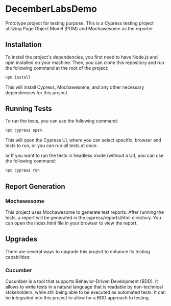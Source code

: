 # DecemberLabsDemo
Prototype project for testing purpose. This is a Cypress testing project utilizing Page Object Model (POM) and Mochawesome as the reporter.

## Installation
To install the project's dependencies, you first need to have Node.js and npm installed on your machine. Then, you can clone this repository and run the following command at the root of the project:

```bash
npm install
```
This will install Cypress, Mochawesome, and any other necessary dependencies for this project.

## Running Tests
To run the tests, you can use the following command:

```bash
npx cypress open
```
This will open the Cypress UI, where you can select specific, browser and tests to run, or you can run all tests at once.

or If you want to run the tests in headless mode (without a UI), you can use the following command:
```bash
npx cypress run
```

## Report Generation
### Mochawesome
This project uses Mochawesome to generate test reports. After running the tests, a report will be generated in the cypress/reports/html directory. You can open the index.html file in your browser to view the report.

## Upgrades
There are several ways to upgrade this project to enhance its testing capabilities:

### Cucumber
Cucumber is a tool that supports Behavior-Driven Development (BDD). It allows to write tests in a natural language that is readable by non-technical stakeholders, while still being able to be executed as automated tests. It can be integrated into this project to allow for a BDD approach to testing.



